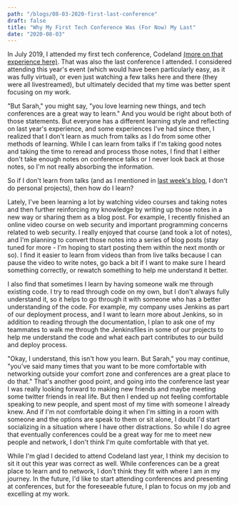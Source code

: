 ```yaml
---
path: "/blogs/08-03-2020-first-last-conference"
draft: false 
title: "Why My First Tech Conference Was (For Now) My Last"
date: "2020-08-03"
---
```


In July 2019, I attended my first tech conference, Codeland [(more on that experience here)](07-29-2019-first-conf-recap). That was also the last conference I attended. I considered attending this year's event (which would have been particularly easy, as it was fully virtual), or even just watching a few talks here and there (they were all livestreamed), but ultimately decided that my time was better spent focusing on my work.

"But Sarah," you might say, "you love learning new things, and tech conferences are a great way to learn." And you would be right about both of those statements. But everyone has a different learning style and reflecting on last year's experience, and some experiences I've had since then, I realized that I don't learn as much from talks as I do from some other methods of learning. While I can learn from talks if I'm taking good notes and taking the time to reread and process those notes, I find that I either don't take enough notes on conference talks or I never look back at those notes, so I'm not really absorbing the information.

So if I don't learn from talks (and as I mentioned in [last week's blog](07-20-2020-no-personal-projects), I don't do personal projects), then how do I learn?

Lately, I've been learning a lot by watching video courses and taking notes and then further reinforcing my knowledge by writing up those notes in a new way or sharing them as a blog post. For example, I recently finished an online video course on web security and important programming concerns related to web security. I really enjoyed that course (and took a lot of notes), and I'm planning to convert those notes into a series of blog posts (stay tuned for more - I'm hoping to start posting them within the next month or so). I find it easier to learn from videos than from live talks because I can pause the video to write notes, go back a bit if I want to make sure I heard something correctly, or rewatch something to help me understand it better.

I also find that sometimes I learn by having someone walk me through existing code. I try to read through code on my own, but I don't always fully understand it, so it helps to go through it with someone who has a better understanding of the code. For example, my company uses Jenkins as part of our deployment process, and I want to learn more about Jenkins, so in addition to reading through the documentation, I plan to ask one of my teammates to walk me through the Jenkinsfiles in some of our projects to help me understand the code and what each part contributes to our build and deploy process.

"Okay, I understand, this isn't how you learn. But Sarah," you may continue, "you've said many times that you want to be more comfortable with networking outside your comfort zone and conferences are a great place to do that." That's another good point, and going into the conference last year I was really looking forward to making new friends and maybe meeting some twitter friends in real life. But then I ended up not feeling comfortable speaking to new people, and spent most of my time with someone I already knew. And if I'm not comfortable doing it when I'm sitting in a room with someone and the options are speak to them or sit alone, I doubt I'd start socializing in a situation where I have other distractions. So while I do agree that eventually conferences could be a great way for me to meet new people and network, I don't think I'm quite comfortable with that yet. 

While I'm glad I decided to attend Codeland last year, I think my decision to sit it out this year was correct as well. While conferences can be a great place to learn and to network, I don't think they fit with where I am in my journey. In the future, I'd like to start attending conferences and presenting at conferences, but for the foreseeable future, I plan to focus on my job and excelling at my work.